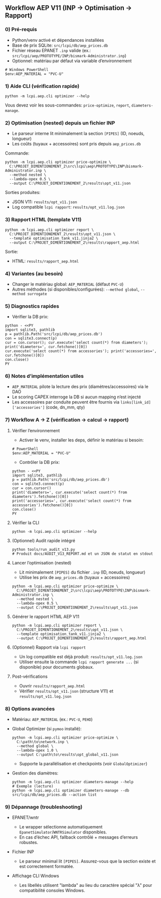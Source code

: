 ## Workflow AEP V11 (INP → Optimisation → Rapport)

### 0) Pré-requis
- Python/venv activé et dépendances installées
- Base de prix SQLite: `src/lcpi/db/aep_prices.db`
- Fichier réseau EPANET `.inp` valide (ex.: `src/lcpi/aep/PROTOTYPE/INP/bismark-Administrator.inp`)
- Optionnel: matériau par défaut via variable d’environnement
```
# Windows PowerShell
$env:AEP_MATERIAL = "PVC-U"
```

### 1) Aide CLI (vérification rapide)
```
python -m lcpi.aep.cli optimizer --help
```

Vous devez voir les sous-commandes: `price-optimize`, `report`, `diameters-manage`.

### 2) Optimisation (nested) depuis un fichier INP
- Le parseur interne lit minimalement la section `[PIPES]` (ID, noeuds, longueur)
- Les coûts (tuyaux + accessoires) sont pris depuis `aep_prices.db`

Commande:
```
python -m lcpi.aep.cli optimizer price-optimize \
  C:\PROJET_DIMENTIONEMENT_2\src\lcpi\aep\PROTOTYPE\INP\bismark-Administrator.inp \
  --method nested \
  --lambda-opex 0.5 \
  --output C:\PROJET_DIMENTIONEMENT_2\results\opt_v11.json
```

Sorties produites:
- JSON V11: `results/opt_v11.json`
- Log compatible `lcpi rapport`: `results/opt_v11.log.json`

### 3) Rapport HTML (template V11)
```
python -m lcpi.aep.cli optimizer report \
  C:\PROJET_DIMENTIONEMENT_2\results\opt_v11.json \
  --template optimisation_tank_v11.jinja2 \
  --output C:\PROJET_DIMENTIONEMENT_2\results\rapport_aep.html
```

Sortie:
- HTML: `results/rapport_aep.html`

### 4) Variantes (au besoin)
- Changer le matériau global: `AEP_MATERIAL` (défaut `PVC-U`)
- Autres méthodes (si disponibles/configurées): `--method global`, `--method surrogate`

### 5) Diagnostics rapides
- Vérifier la DB prix:
```
python - <<PY
import sqlite3, pathlib
p = pathlib.Path('src/lcpi/db/aep_prices.db')
con = sqlite3.connect(p)
cur = con.cursor(); cur.execute('select count(*) from diameters'); print('diameters=', cur.fetchone()[0])
cur.execute('select count(*) from accessories'); print('accessories=', cur.fetchone()[0])
con.close()
PY
```

### 6) Notes d’implémentation utiles
- `AEP_MATERIAL` pilote la lecture des prix (diamètres/accessoires) via le DAO
- Le scoring CAPEX interroge la DB si aucun mapping n’est injecté
- Les accessoires par conduite peuvent être fournis via `links[link_id]['accessories']` (code, dn_mm, qty)


### 7) Workflow A → Z (vérification → calcul → rapport)

1. Vérifier l’environnement
   - Activer le venv, installer les deps, définir le matériau si besoin:
   ```
   # PowerShell
   $env:AEP_MATERIAL = "PVC-U"
   ```
   - Contrôler la DB prix:
   ```
   python - <<PY
   import sqlite3, pathlib
   p = pathlib.Path('src/lcpi/db/aep_prices.db')
   con = sqlite3.connect(p)
   cur = con.cursor()
   print('diameters=', cur.execute('select count(*) from diameters').fetchone()[0])
   print('accessories=', cur.execute('select count(*) from accessories').fetchone()[0])
   con.close()
   PY
   ```

2. Vérifier la CLI
   ```
   python -m lcpi.aep.cli optimizer --help
   ```

3. (Optionnel) Audit rapide intégré
   ```
   python tools/run_audit_v13.py
   # Produit docs/AUDIT_V13_REPORT.md et un JSON de statut en stdout
   ```

4. Lancer l’optimisation (nested)
   - Lit minimalement `[PIPES]` du fichier `.inp` (ID, noeuds, longueur)
   - Utilise les prix de `aep_prices.db` (tuyaux + accessoires)
   ```
   python -m lcpi.aep.cli optimizer price-optimize \
     C:\PROJET_DIMENTIONEMENT_2\src\lcpi\aep\PROTOTYPE\INP\bismark-Administrator.inp \
     --method nested \
     --lambda-opex 0.5 \
     --output C:\PROJET_DIMENTIONEMENT_2\results\opt_v11.json
   ```

5. Générer le rapport HTML AEP V11
   ```
   python -m lcpi.aep.cli optimizer report \
     C:\PROJET_DIMENTIONEMENT_2\results\opt_v11.json \
     --template optimisation_tank_v11.jinja2 \
     --output C:\PROJET_DIMENTIONEMENT_2\results\rapport_aep.html
   ```

6. (Optionnel) Rapport via `lcpi rapport`
   - Un log compatible est déjà produit: `results/opt_v11.log.json`
   - Utiliser ensuite la commande `lcpi rapport generate ...` (si disponible) pour documents globaux.

7. Post-vérifications
   - Ouvrir `results/rapport_aep.html`
   - Vérifier `results/opt_v11.json` (structure V11) et `results/opt_v11.log.json`


### 8) Options avancées

- Matériau: `AEP_MATERIAL` (ex.: `PVC-U`, `PEHD`)
- Global Optimizer (si `pymoo` installé):
  ```
  python -m lcpi.aep.cli optimizer price-optimize \
    C:\path\to\network.inp \
    --method global \
    --lambda-opex 1.0 \
    --output C:\path\to\results\opt_global_v11.json
  ```
  - Supporte la parallélisation et checkpoints (voir `GlobalOptimizer`)

- Gestion des diamètres:
  ```
  python -m lcpi.aep.cli optimizer diameters-manage --help
  # Exemple (lecture)
  python -m lcpi.aep.cli optimizer diameters-manage --db src/lcpi/db/aep_prices.db --action list
  ```


### 9) Dépannage (troubleshooting)

- EPANET/wntr
  - Le wrapper sélectionne automatiquement `EpanetSimulator`/`WNTRSimulator` disponibles.
  - En cas d’échec API, fallback contrôlé + messages d’erreurs robustes.

- Fichier INP
  - Le parseur minimal lit `[PIPES]`. Assurez-vous que la section existe et est correctement formatée.

- Affichage CLI Windows
  - Les libellés utilisent "lambda" au lieu du caractère spécial "λ" pour compatibilité consoles Windows.


